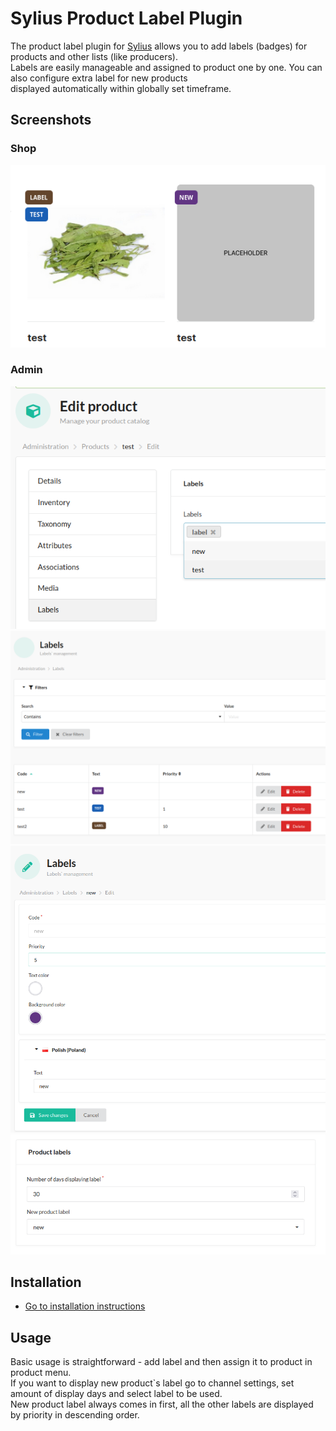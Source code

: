 # Sylius Product Label Plugin

The product label plugin for [Sylius](https://sylius.com/) allows you to add labels (badges) for products and other lists (like producers).  
Labels are easily manageable and assigned to product one by one. You can also configure extra label for new products  
displayed automatically within globally set timeframe.

## Screenshots

### Shop

![Screenshot showing labels on products](doc/images/shop-products.png)

### Admin

![Screenshot showing admin product assign labels](doc/images/admin-product.png)
![Screenshot showing admin label index](doc/images/admin-label-index.png)
![Screenshot showing admin label index](doc/images/admin-label-edit.png)
![Screenshot showing admin label configuration](doc/images/admin-label-config.png)

## Installation

- [Go to installation instructions](doc/installation.md)

## Usage

Basic usage is straightforward - add label and then assign it to product in product menu.  
If you want to display new product`s label go to channel settings, set amount of display days and select label to be used.  
New product label always comes in first, all the other labels are displayed by priority in descending order.  
